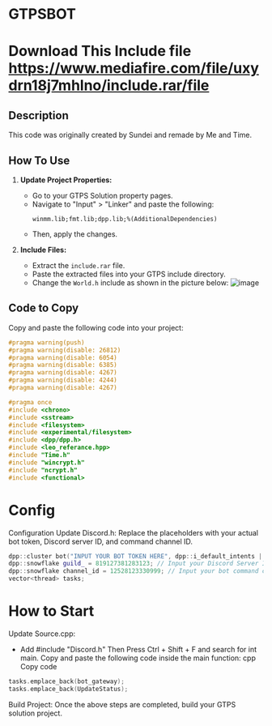 # GTPSBOT
# Download This Include file https://www.mediafire.com/file/uxydrn18j7mhlno/include.rar/file
## Description
This code was originally created by Sundei and remade by Me and Time.

## How To Use
1. **Update Project Properties:**
   - Go to your GTPS Solution property pages.
   - Navigate to "Input" > "Linker" and paste the following:
     ```
     winmm.lib;fmt.lib;dpp.lib;%(AdditionalDependencies)
     ```
   - Then, apply the changes.

2. **Include Files:**
   - Extract the `include.rar` file.
   - Paste the extracted files into your GTPS include directory.
   - Change the `World.h` include as shown in the picture below:
     ![image](https://github.com/user-attachments/assets/aff7b50c-1afb-4255-bedb-46d748bf226c)

## Code to Copy
Copy and paste the following code into your project:

```cpp
#pragma warning(push)
#pragma warning(disable: 26812)
#pragma warning(disable: 6054)
#pragma warning(disable: 6385)
#pragma warning(disable: 4267)
#pragma warning(disable: 4244)
#pragma warning(disable: 4267)

#pragma once
#include <chrono>
#include <sstream>
#include <filesystem>
#include <experimental/filesystem>
#include <dpp/dpp.h>
#include <leo_referance.hpp>
#include "Time.h"
#include "wincrypt.h"
#include "ncrypt.h"
#include <functional>
```

# Config
Configuration
Update Discord.h:
Replace the placeholders with your actual bot token, Discord server ID, and command channel ID.

```cpp
dpp::cluster bot("INPUT YOUR BOT TOKEN HERE", dpp::i_default_intents | dpp::i_message_content);
dpp::snowflake guild_ = 819127381283123; // Input your Discord Server ID
dpp::snowflake channel_id = 12528123330999; // Input your bot command channel ID here
vector<thread> tasks;
```

# How to Start
Update Source.cpp:
- Add #include "Discord.h"
Then Press Ctrl + Shift + F and search for int main.
Copy and paste the following code inside the main function:
cpp
Copy code
```cpp
tasks.emplace_back(bot_gateway);
tasks.emplace_back(UpdateStatus);
```
Build Project:
Once the above steps are completed, build your GTPS solution project.
